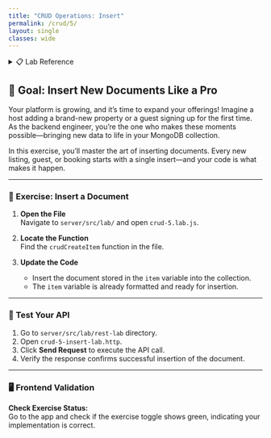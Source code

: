 ```yaml
---
title: "CRUD Operations: Insert"
permalink: /crud/5/
layout: single
classes: wide
---
```


<details>
<summary>📋 Lab Reference</summary>
<p><strong>Associated Lab File:</strong> <code>crud-5.lab.js</code></p>
</details>

## 🚀 Goal: Insert New Documents Like a Pro

Your platform is growing, and it’s time to expand your offerings! Imagine a host adding a brand-new property or a guest signing up for the first time. As the backend engineer, you’re the one who makes these moments possible—bringing new data to life in your MongoDB collection.

In this exercise, you’ll master the art of inserting documents. Every new listing, guest, or booking starts with a single insert—and your code is what makes it happen.

---

### 🧩 Exercise: Insert a Document

1. **Open the File**  
   Navigate to `server/src/lab/` and open `crud-5.lab.js`.

2. **Locate the Function**  
   Find the `crudCreateItem` function in the file.

3. **Update the Code**  
   - Insert the document stored in the `item` variable into the collection.
   - The `item` variable is already formatted and ready for insertion.

---

### 🚦 Test Your API

1. Go to `server/src/lab/rest-lab` directory.
2. Open `crud-5-insert-lab.http`.
3. Click **Send Request** to execute the API call.
4. Verify the response confirms successful insertion of the document.

---

### 🖥️ Frontend Validation

**Check Exercise Status:**  
Go to the app and check if the exercise toggle shows green, indicating your implementation is correct.